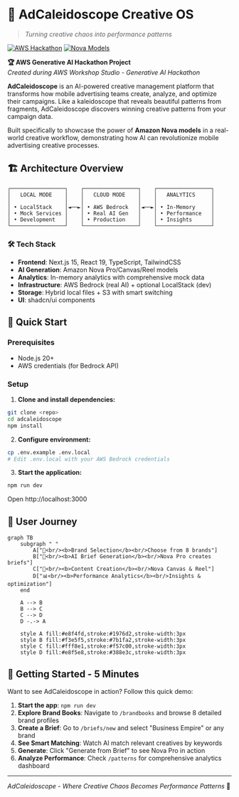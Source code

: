 # 🎨 AdCaleidoscope Creative OS

> *Turning creative chaos into performance patterns*

[![AWS Hackathon](https://img.shields.io/badge/AWS-Generative%20AI%20Hackathon-FF9900?style=for-the-badge&logo=amazon-aws&logoColor=white)](https://aws.amazon.com/bedrock/)
[![Nova Models](https://img.shields.io/badge/Amazon-Nova%20Models-232F3E?style=for-the-badge&logo=amazon&logoColor=white)](https://aws.amazon.com/bedrock/nova/)

**🏆 AWS Generative AI Hackathon Project**  
*Created during AWS Workshop Studio - Generative AI Hackathon*

**AdCaleidoscope** is an AI-powered creative management platform that transforms how mobile advertising teams create, analyze, and optimize their campaigns. Like a kaleidoscope that reveals beautiful patterns from fragments, AdCaleidoscope discovers winning creative patterns from your campaign data.

Built specifically to showcase the power of **Amazon Nova models** in a real-world creative workflow, demonstrating how AI can revolutionize mobile advertising creative processes.


## 🏗️ Architecture Overview

```
┌─────────────────┐    ┌─────────────────┐    ┌─────────────────┐
│   LOCAL MODE    │    │   CLOUD MODE    │    │   ANALYTICS     │
│                 │    │                 │    │                 │
│ • LocalStack    │◄──►│ • AWS Bedrock   │◄──►│ • In-Memory     │
│ • Mock Services │    │ • Real AI Gen   │    │ • Performance   │
│ • Development   │    │ • Production    │    │ • Insights      │
└─────────────────┘    └─────────────────┘    └─────────────────┘
```

### 🛠️ Tech Stack
- **Frontend**: Next.js 15, React 19, TypeScript, TailwindCSS
- **AI Generation**: Amazon Nova Pro/Canvas/Reel models
- **Analytics**: In-memory analytics with comprehensive mock data  
- **Infrastructure**: AWS Bedrock (real AI) + optional LocalStack (dev)
- **Storage**: Hybrid local files + S3 with smart switching
- **UI**: shadcn/ui components


## 🚀 Quick Start

### Prerequisites
- Node.js 20+
- AWS credentials (for Bedrock API)

### Setup

1. **Clone and install dependencies:**
```bash
git clone <repo>
cd adcaleidoscope
npm install
```

2. **Configure environment:**
```bash
cp .env.example .env.local
# Edit .env.local with your AWS Bedrock credentials
```

3. **Start the application:**
```bash
npm run dev
```

Open http://localhost:3000





## 🎯 User Journey

```mermaid
graph TB
    subgraph " "
        A["🏢<br/><b>Brand Selection</b><br/>Choose from 8 brands"]
        B["🤖<br/><b>AI Brief Generation</b><br/>Nova Pro creates briefs"]
        C["🎨<br/><b>Content Creation</b><br/>Nova Canvas & Reel"]
        D["📊<br/><b>Performance Analytics</b><br/>Insights & optimization"]
    end
    
    A --> B
    B --> C
    C --> D
    D -.-> A
    
    style A fill:#e8f4fd,stroke:#1976d2,stroke-width:3px
    style B fill:#f3e5f5,stroke:#7b1fa2,stroke-width:3px
    style C fill:#fff8e1,stroke:#f57c00,stroke-width:3px
    style D fill:#e8f5e8,stroke:#388e3c,stroke-width:3px
```



## 🚀 **Getting Started - 5 Minutes**

Want to see AdCaleidoscope in action? Follow this quick demo:

1. **Start the app**: `npm run dev`
2. **Explore Brand Books**: Navigate to `/brandbooks` and browse 8 detailed brand profiles
3. **Create a Brief**: Go to `/briefs/new` and select "Business Empire" or any brand
4. **See Smart Matching**: Watch AI match relevant creatives by keywords
5. **Generate**: Click "Generate from Brief" to see Nova Pro in action
6. **Analyze Performance**: Check `/patterns` for comprehensive analytics dashboard




---

*AdCaleidoscope - Where Creative Chaos Becomes Performance Patterns* 🎨
